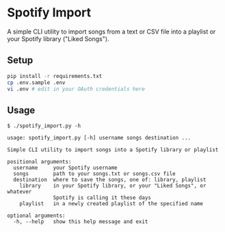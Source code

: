 # Spotify Import

A simple CLI utility to import songs from a text or CSV file into a playlist or
your Spotify library ("Liked Songs").

## Setup

```bash
pip install -r requirements.txt
cp .env.sample .env
vi .env # edit in your OAuth credentials here
```

## Usage

```
$ ./spotify_import.py -h

usage: spotify_import.py [-h] username songs destination ...

Simple CLI utility to import songs into a Spotify library or playlist

positional arguments:
  username     your Spotify username
  songs        path to your songs.txt or songs.csv file
  destination  where to save the songs, one of: library, playlist
    library    in your Spotify library, or your "Liked Songs", or whatever
               Spotify is calling it these days
    playlist   in a newly created playlist of the specified name

optional arguments:
  -h, --help   show this help message and exit

```

